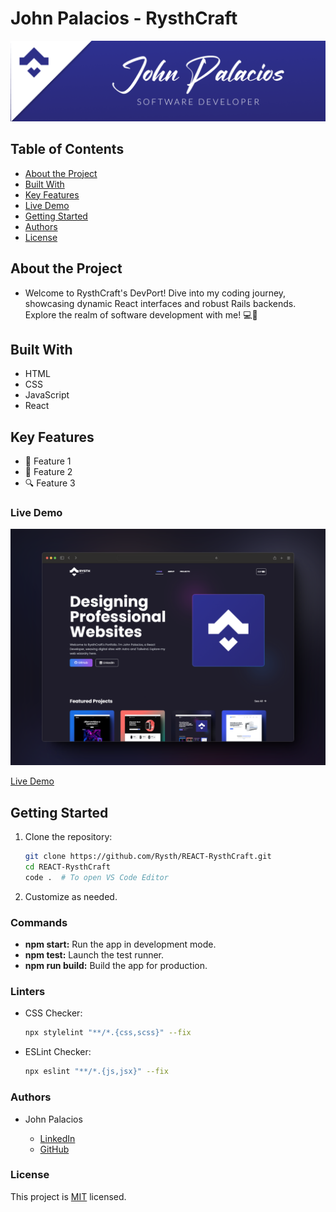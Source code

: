 # John Palacios - RysthCraft

<div align="center">
  <img src="./banner.png" alt="logo" height="auto" />
</div>

## Table of Contents

- [About the Project](#about-project)
- [Built With](#built-with)
- [Key Features](#key-features)
- [Live Demo](#live-demo)
- [Getting Started](#getting-started)
- [Authors](#authors)
- [License](#license)

## About the Project

- Welcome to RysthCraft's DevPort! Dive into my coding journey, showcasing dynamic React interfaces and robust Rails backends. Explore the realm of software development with me! 💻🚀

## Built With

- HTML
- CSS
- JavaScript
- React

## Key Features

- 🚀 Feature 1
- 🌟 Feature 2
- 🔍 Feature 3

### Live Demo

<img src="./preview.png" alt="preview" height="auto" />

[Live Demo](<[https://react-digital-project.onrender.com/](https://react-rysthcraft.onrender.com/)>)

## Getting Started

1. Clone the repository:

   ```bash
   git clone https://github.com/Rysth/REACT-RysthCraft.git
   cd REACT-RysthCraft
   code .  # To open VS Code Editor
   ```

2. Customize as needed.

### Commands

- **npm start:** Run the app in development mode.
- **npm test:** Launch the test runner.
- **npm run build:** Build the app for production.

### Linters

- CSS Checker:

  ```bash
  npx stylelint "**/*.{css,scss}" --fix
  ```

- ESLint Checker:

  ```bash
  npx eslint "**/*.{js,jsx}" --fix
  ```

### Authors

- John Palacios

  - [LinkedIn](https://www.linkedin.com/in/john-rysthcraft/)
  - [GitHub](https://github.com/Rysth)

### License

This project is [MIT](./LICENSE.md) licensed.

